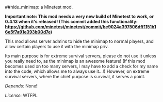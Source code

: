 ##hide_minimap: a Minetest mod.

**Important note: This mod needs a very new build of Minetest to work, or 0.4.13 when it's released! (This commit added this functionality: https://github.com/minetest/minetest/commit/be9024a397506dff1151b16e5f7a91e393b00d7e)**

This mod allows server admins to hide the minimap to normal players, and allow certain players to use it with the minimap priv.

Its main purpose is for extreme survival servers, please do not use it unless you really need to, as the minimap is an awesome feature! (If this mod becomes used on too many servers, I may have to add a check for my name into the code, which allows me to always use it...!) However, on extreme survival servers, where the chief purpose is survival, it serves a point.

*Depends:* None!

*License:* WTFPL

